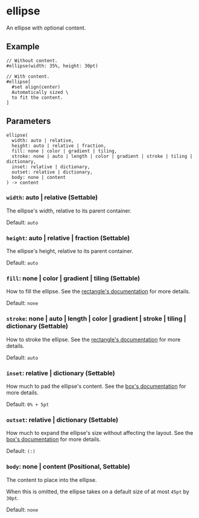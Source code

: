 # ellipse

An ellipse with optional content.

## Example

```typst
// Without content.
#ellipse(width: 35%, height: 30pt)

// With content.
#ellipse[
  #set align(center)
  Automatically sized \
  to fit the content.
]
```

## Parameters

```
ellipse(
  width: auto | relative,
  height: auto | relative | fraction,
  fill: none | color | gradient | tiling,
  stroke: none | auto | length | color | gradient | stroke | tiling | dictionary,
  inset: relative | dictionary,
  outset: relative | dictionary,
  body: none | content
) -> content
```

### `width`: auto | relative (Settable)

The ellipse's width, relative to its parent container.

Default: `auto`

### `height`: auto | relative | fraction (Settable)

The ellipse's height, relative to its parent container.

Default: `auto`

### `fill`: none | color | gradient | tiling (Settable)

How to fill the ellipse. See the [rectangle's documentation](/docs/reference/visualize/rect/#parameters-fill) for more details.

Default: `none`

### `stroke`: none | auto | length | color | gradient | stroke | tiling | dictionary (Settable)

How to stroke the ellipse. See the [rectangle's documentation](/docs/reference/visualize/rect/#parameters-stroke) for more details.

Default: `auto`

### `inset`: relative | dictionary (Settable)

How much to pad the ellipse's content. See the [box's documentation](/docs/reference/layout/box/#parameters-inset) for more details.

Default: `0% + 5pt`

### `outset`: relative | dictionary (Settable)

How much to expand the ellipse's size without affecting the layout. See the [box's documentation](/docs/reference/layout/box/#parameters-outset) for more details.

Default: `(:)`

### `body`: none | content (Positional, Settable)

The content to place into the ellipse.

When this is omitted, the ellipse takes on a default size of at most `45pt` by `30pt`.

Default: `none`
